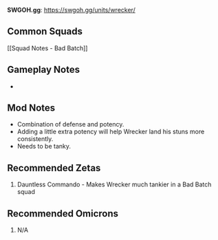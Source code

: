 **SWGOH.gg**: https://swgoh.gg/units/wrecker/

## Common Squads

[[Squad Notes - Bad Batch]]

## Gameplay Notes

 -  

## Mod Notes

 - Combination of defense and potency.
 - Adding a little extra potency will help Wrecker land his stuns more consistently. 
 - Needs to be tanky.

## Recommended Zetas

1. Dauntless Commando - Makes Wrecker much tankier in a Bad Batch squad

## Recommended Omicrons

1. N/A